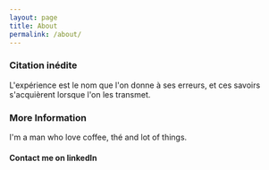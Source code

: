 ```yaml
---
layout: page
title: About
permalink: /about/
---
```


### Citation inédite

L'expérience est le nom que l'on donne à ses erreurs, et ces savoirs s'acquièrent lorsque l'on les transmet.

### More Information

I'm a man who love coffee, thé and lot of things.

#### Contact me on linkedIn
